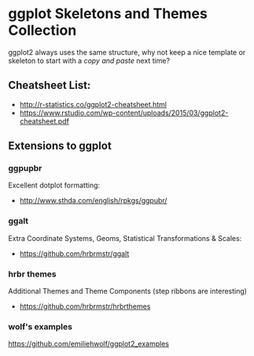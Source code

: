 # ggplot Skeletons and Themes Collection

ggplot2 always uses the same structure, why not keep a nice template or skeleton to start with a _copy and paste_ next time?

## Cheatsheet List:
- http://r-statistics.co/ggplot2-cheatsheet.html
- https://www.rstudio.com/wp-content/uploads/2015/03/ggplot2-cheatsheet.pdf

## Extensions to ggplot
### ggpupbr
Excellent dotplot formatting:
- http://www.sthda.com/english/rpkgs/ggpubr/

### ggalt
Extra Coordinate Systems, Geoms, Statistical Transformations & Scales:
- https://github.com/hrbrmstr/ggalt


### hrbr themes
Additional Themes and Theme Components (step ribbons are interesting)
- https://github.com/hrbrmstr/hrbrthemes


### wolf's examples
https://github.com/emiliehwolf/ggplot2_examples
